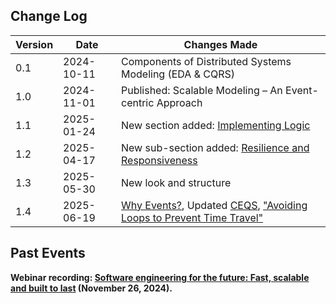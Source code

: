 ## Change Log

| Version | Date       | Changes Made                                                                                                               |
|---------|------------|----------------------------------------------------------------------------------------------------------------------------|
| 0.1     | 2024-10-11 | Components of Distributed Systems Modeling (EDA & CQRS)                                                                    |
| 1.0     | 2024-11-01 | Published: Scalable Modeling – An Event-centric Approach                                                                   |
| 1.1     | 2025-01-24 | New section added: [Implementing Logic](../implementing-logic/)                                                            |
| 1.2     | 2025-04-17 | New sub-section added: [Resilience and Responsiveness](../resilience/)                                                     |
| 1.3     | 2025-05-30 | New look and structure                                                                                                     |
| 1.4     | 2025-06-19 | [Why Events?](../events/), Updated [CEQS](../ceqs/), ["Avoiding Loops to Prevent Time Travel"](../challenges/#time-travel) |

## Past Events

**Webinar recording: [Software engineering for the future: Fast, scalable and built to last](https://www.twoday.fi/en/content/webinars/webinar-software-engineering-for-the-future-fast-scalable-and-built-to-last) (November 26, 2024).**